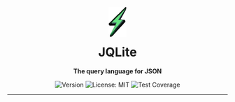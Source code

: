 <div align="center" style="margin-top: 40px">
    <img src="./public/svg-logo-bg-trans-cropped.svg" alt="JQLite Logo" width="40px"/>
    <h1 style="margin-top: 15px;">JQLite</h1>
    <p><b>The query language for JSON</b></p>
</div>

<p align="center">
  <img src="https://img.shields.io/badge/version-1.0.0-green" alt="Version" />
  <img src="https://img.shields.io/badge/License-MIT-blue.svg" alt="License: MIT">
  <img src="https://img.shields.io/codecov/c/github/Jay-Karia/jqlite?style=flat-round" alt="Test Coverage">
</p>

---

